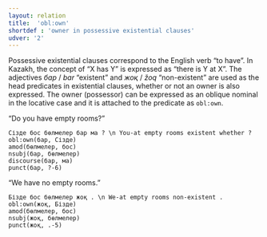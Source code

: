 ```yaml
---
layout: relation
title:  'obl:own'
shortdef : 'owner in possessive existential clauses'
udver: '2'
---
```


Possessive existential clauses  correspond to the English verb “to have”.
In Kazakh, the concept of “X has Y” is expressed as “there is Y at X”.
The adjectives _бар_ / _bar_ “existent” and _жоқ_ / _žoq_ “non-existent” are used as the
head predicates in existential clauses, whether or not an owner is also
expressed. The owner (possessor) can be expressed as an oblique nominal
in the locative case and it is attached to the predicate as `obl:own`.

“Do you have empty rooms?”

~~~ sdparse
Сізде бос бөлмелер бар ма ? \n You-at empty rooms existent whether ?
obl:own(бар, Сізде)
amod(бөлмелер, бос)
nsubj(бар, бөлмелер)
discourse(бар, ма)
punct(бар, ?-6)
~~~

“We have no empty rooms.”

~~~ sdparse
Бізде бос бөлмелер жоқ . \n We-at empty rooms non-existent .
obl:own(жоқ, Бізде)
amod(бөлмелер, бос)
nsubj(жоқ, бөлмелер)
punct(жоқ, .-5)
~~~

<!-- Interlanguage links updated So kvě 14 19:04:06 CEST 2022 -->
